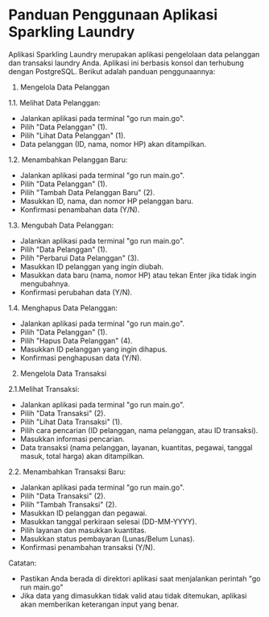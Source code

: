 # Panduan Penggunaan Aplikasi Sparkling Laundry

Aplikasi Sparkling Laundry merupakan aplikasi pengelolaan data pelanggan dan transaksi laundry Anda. Aplikasi ini berbasis konsol dan terhubung dengan PostgreSQL. Berikut adalah panduan penggunaannya:

1. Mengelola Data Pelanggan

1.1. Melihat Data Pelanggan:

- Jalankan aplikasi pada terminal "go run main.go".
- Pilih "Data Pelanggan" (1).
- Pilih "Lihat Data Pelanggan" (1).
- Data pelanggan (ID, nama, nomor HP) akan ditampilkan.

1.2. Menambahkan Pelanggan Baru:

- Jalankan aplikasi pada terminal "go run main.go".
- Pilih "Data Pelanggan" (1).
- Pilih "Tambah Data Pelanggan Baru" (2).
- Masukkan ID, nama, dan nomor HP pelanggan baru.
- Konfirmasi penambahan data (Y/N).

1.3. Mengubah Data Pelanggan:

- Jalankan aplikasi pada terminal "go run main.go".
- Pilih "Data Pelanggan" (1).
- Pilih "Perbarui Data Pelanggan" (3).
- Masukkan ID pelanggan yang ingin diubah.
- Masukkan data baru (nama, nomor HP) atau tekan Enter jika tidak ingin mengubahnya.
- Konfirmasi perubahan data (Y/N).

1.4. Menghapus Data Pelanggan:

- Jalankan aplikasi pada terminal "go run main.go".
- Pilih "Data Pelanggan" (1).
- Pilih "Hapus Data Pelanggan" (4).
- Masukkan ID pelanggan yang ingin dihapus.
- Konfirmasi penghapusan data (Y/N).

2. Mengelola Data Transaksi

2.1.Melihat Transaksi:

- Jalankan aplikasi pada terminal "go run main.go".
- Pilih "Data Transaksi" (2).
- Pilih "Lihat Data Transaksi" (1).
- Pilih cara pencarian (ID pelanggan, nama pelanggan, atau ID transaksi).
- Masukkan informasi pencarian.
- Data transaksi (nama pelanggan, layanan, kuantitas, pegawai, tanggal masuk, total harga) akan ditampilkan.

2.2. Menambahkan Transaksi Baru:

- Jalankan aplikasi pada terminal "go run main.go".
- Pilih "Data Transaksi" (2).
- Pilih "Tambah Transaksi" (2).
- Masukkan ID pelanggan dan pegawai.
- Masukkan tanggal perkiraan selesai (DD-MM-YYYY).
- Pilih layanan dan masukkan kuantitas.
- Masukkan status pembayaran (Lunas/Belum Lunas).
- Konfirmasi penambahan transaksi (Y/N).


Catatan:
- Pastikan Anda berada di direktori aplikasi saat menjalankan perintah "go run main.go"
- Jika data yang dimasukkan tidak valid atau tidak ditemukan, aplikasi akan memberikan keterangan input yang benar.
